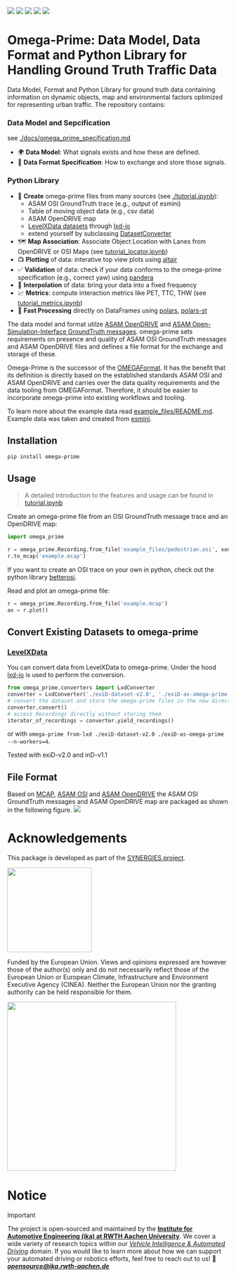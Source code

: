 
[![](https://img.shields.io/badge/license-MPL%202.0-blue.svg)](https://github.com/ika-rwth-aachen/omega-prime/blob/master/LICENSE) 
[![](https://img.shields.io/pypi/v/omega-prime.svg)](https://pypi.python.org/pypi/omega-prime)
[![](https://github.com/ika-rwth-aachen/omega-prime/workflows/CI/badge.svg)](https://github.com/ika-rwth-aachen/omega-prime/actions)
[![](https://img.shields.io/pypi/pyversions/omega-prime.svg)](https://pypi.python.org/pypi/omega-prime/)
[![](https://img.shields.io/github/issues-raw/ika-rwth-aachen/omega-prime.svg)](https://github.com/ika-rwth-aachen/omega-prime/issues)


# Omega-Prime: Data Model, Data Format and Python Library for Handling Ground Truth Traffic Data 

Data Model, Format and Python Library for ground truth data containing information on dynamic objects, map and environmental factors optimized for representing urban traffic. The repository contains:
### Data Model and Sepcification
see [./docs/omega_prime_specification.md](https://github.com/ika-rwth-aachen/omega-prime/tree/main/docs/omega_prime_specification.md)

- 🌍 **Data Model**: What signals exists and how these are defined.
- 🧾 **Data Format Specification**: How to exchange and store those signals.

### Python Library
  - 🔨 **Create** omega-prime files from many sources (see [./tutorial.ipynb](https://github.com/ika-rwth-aachen/omega-prime/blob/main/tutorial.ipynb)):
      - ASAM OSI GroundTruth trace (e.g., output of esmini)
      - Table of moving object data (e.g., csv data)
      - ASAM OpenDRIVE map
      - [LevelXData datasets](https://levelxdata.com/) through [lxd-io](https://github.com/lenvt/lxd-io)
      - extend yourself by subclassing [DatasetConverter](omega_prime/converters/converter.py)
  - 🗺️ **Map Association**: Associate Object Location with Lanes from OpenDRIVE or OSI Maps (see [tutorial_locator.ipynb](https://github.com/ika-rwth-aachen/omega-prime/tree/main/tutorial_locatory.ipynb))
  - 📺 **Plotting** of data: interative top view plots using [altair](https://altair-viz.github.io/)
  - ✅ **Validation** of data: check if your data conforms to the omega-prime specification (e.g., correct yaw) using [pandera](https://pandera.readthedocs.io/en/stable/)
  - 📐 **Interpolation** of data: bring your data into a fixed frequency
  - 📈 **Metrics**: compute interaction metrics like PET, TTC, THW (see [tutorial_metrics.ipynb](https://github.com/ika-rwth-aachen/omega-prime/tree/main/tutorial_metrics.ipynb))
  - 🚀 **Fast Processing** directly on DataFrames using [polars](https://pola.rs/), [polars-st](https://oreilles.github.io/polars-st/)

The data model and format utilze [ASAM OpenDRIVE](https://publications.pages.asam.net/standards/ASAM_OpenDRIVE/ASAM_OpenDRIVE_Specification/latest/specification/index.html#) and [ASAM Open-Simulation-Interface GroundTruth messages](https://opensimulationinterface.github.io/osi-antora-generator/asamosi/V3.7.0/specification/index.html). omega-prime sets requirements on presence and quality of ASAM OSI GroundTruth messages and ASAM OpenDRIVE files and defines a file format for the exchange and storage of these.

Omega-Prime is the successor of the [OMEGAFormat](https://github.com/ika-rwth-aachen/omega_format). It has the benefit that its definition is directly based on the established standards ASAM OSI and ASAM OpenDRIVE and carries over the data quality requirements and the data tooling from OMEGAFormat. Therefore, it should be easier to incorporate omega-prime into existing workflows and tooling. 

To learn more about the example data read [example_files/README.md](https://github.com/ika-rwth-aachen/omega-prime/blob/main/example_files/README.md). Example data was taken and created from [esmini](https://github.com/esmini/esmini).

## Installation
`pip install omega-prime`

## Usage
> A detailed introduction to the features and usage can be found in [tutorial.ipynb](https://github.com/ika-rwth-aachen/omega-prime/blob/main/tutorial.ipynb)

Create an omega-prime file from an OSI GroundTruth message trace and an OpenDRIVE map:
```python
import omega_prime

r = omega_prime.Recording.from_file('example_files/pedestrian.osi', xodr_path='example_files/fabriksgatan.xodr')
r.to_mcap('example.mcap')
```

If you want to create an OSI trace on your own in python, check out the python library [betterosi](https://github.com/ika-rwth-aachen/betterosi).

Read and plot an omega-prime file:

<!--pytest-codeblocks:cont-->
```python
r = omega_prime.Recording.from_file('example.mcap')
ax = r.plot()
```
## Convert Existing Datasets to omega-prime
### [LevelXData](https://levelxdata.com/)
You can convert data from LevelXData to omega-prime. Under the hood [lxd-io](https://github.com/lenvt/lxd-io) is used to perform the conversion.

<!--pytest.mark.skip-->
```python
from omega_prime.converters import LxdConverter
converter = LxdConverter('./exiD-dataset-v2.0', './exiD-as-omega-prime', n_workers=4)
# convert the dataset and store the omega-prime files in the new directory
converter.convert()
# access Recordings directly without storing them
iterator_of_recordings = converter.yield_recordings()
```

or with `omega-prime from-lxd ./exiD-dataset-v2.0 ./exiD-as-omega-prime --n-workers=4`.

Tested with exiD-v2.0 and inD-v1.1

## File Format
Based on [MCAP](https://mcap.dev/), [ASAM OSI](https://opensimulationinterface.github.io/osi-antora-generator/asamosi/latest/specification/index.html) and [ASAM OpenDRIVE](https://publications.pages.asam.net/standards/ASAM_OpenDRIVE/ASAM_OpenDRIVE_Specification/latest/specification/index.html#) the ASAM OSI GroundTruth messages and ASAM OpenDRIVE map are packaged as shown in the following figure.
![](https://github.com/ika-rwth-aachen/omega-prime/blob/main/omega_specification.svg)


# Acknowledgements

This package is developed as part of the [SYNERGIES project](https://synergies-ccam.eu).

<img src="https://raw.githubusercontent.com/ika-rwth-aachen/omega-prime/refs/heads/main/docs/synergies.svg"
style="width:2in" />



Funded by the European Union. Views and opinions expressed are however those of the author(s) only and do not necessarily reflect those of the European Union or European Climate, Infrastructure and Environment Executive Agency (CINEA). Neither the European Union nor the granting authority can be held responsible for them. 

<img src="https://raw.githubusercontent.com/ika-rwth-aachen/omega-prime/refs/heads/main/docs/funded_by_eu.svg"
style="width:4in" />

# Notice

> [!IMPORTANT]
> The project is open-sourced and maintained by the [**Institute for Automotive Engineering (ika) at RWTH Aachen University**](https://www.ika.rwth-aachen.de/).
> We cover a wide variety of research topics within our [*Vehicle Intelligence & Automated Driving*](https://www.ika.rwth-aachen.de/en/competences/fields-of-research/vehicle-intelligence-automated-driving.html) domain.
> If you would like to learn more about how we can support your automated driving or robotics efforts, feel free to reach out to us!
> :email: ***opensource@ika.rwth-aachen.de***